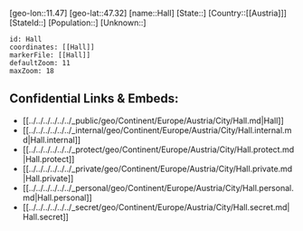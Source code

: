 ﻿---
location: [47.32,11.47]
mapzoom: [7,12] 
mapmarker: city 
type: City
tags:
- geo/City


SpocWebEntityId: 9137
isDeleted: false
confidential: public

---
[geo-lon::11.47]
[geo-lat::47.32]
[name::Hall]
[State::]
[Country::[[Austria]]]
[StateId::]
[Population::]
[Unknown::]


```leaflet
id: Hall
coordinates: [[Hall]]
markerFile: [[Hall]]
defaultZoom: 11 
maxZoom: 18
```


## Confidential Links & Embeds: 
- [[../../../../../../_public/geo/Continent/Europe/Austria/City/Hall.md|Hall]] 
- [[../../../../../../_internal/geo/Continent/Europe/Austria/City/Hall.internal.md|Hall.internal]] 
- [[../../../../../../_protect/geo/Continent/Europe/Austria/City/Hall.protect.md|Hall.protect]] 
- [[../../../../../../_private/geo/Continent/Europe/Austria/City/Hall.private.md|Hall.private]] 
- [[../../../../../../_personal/geo/Continent/Europe/Austria/City/Hall.personal.md|Hall.personal]] 
- [[../../../../../../_secret/geo/Continent/Europe/Austria/City/Hall.secret.md|Hall.secret]] 
